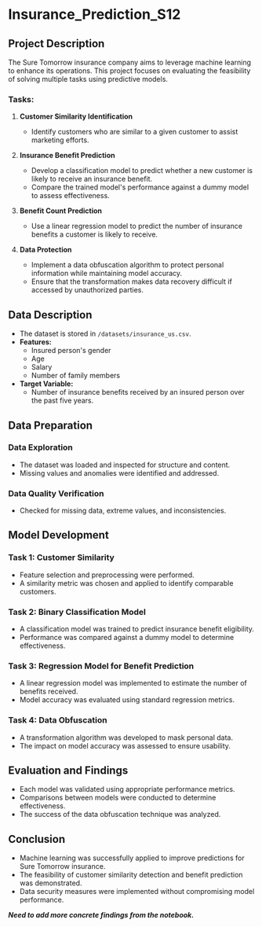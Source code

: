 # Insurance_Prediction_S12

## Project Description
The Sure Tomorrow insurance company aims to leverage machine learning to enhance its operations. This project focuses on evaluating the feasibility of solving multiple tasks using predictive models.

### Tasks:
1. **Customer Similarity Identification**  
   - Identify customers who are similar to a given customer to assist marketing efforts.
   
2. **Insurance Benefit Prediction**  
   - Develop a classification model to predict whether a new customer is likely to receive an insurance benefit.
   - Compare the trained model's performance against a dummy model to assess effectiveness.
   
3. **Benefit Count Prediction**  
   - Use a linear regression model to predict the number of insurance benefits a customer is likely to receive.
   
4. **Data Protection**  
   - Implement a data obfuscation algorithm to protect personal information while maintaining model accuracy.
   - Ensure that the transformation makes data recovery difficult if accessed by unauthorized parties.

## Data Description
- The dataset is stored in `/datasets/insurance_us.csv`.
- **Features:**
  - Insured person's gender
  - Age
  - Salary
  - Number of family members
- **Target Variable:**
  - Number of insurance benefits received by an insured person over the past five years.

## Data Preparation
### Data Exploration
- The dataset was loaded and inspected for structure and content.
- Missing values and anomalies were identified and addressed.

### Data Quality Verification
- Checked for missing data, extreme values, and inconsistencies.

## Model Development
### Task 1: Customer Similarity
- Feature selection and preprocessing were performed.
- A similarity metric was chosen and applied to identify comparable customers.

### Task 2: Binary Classification Model
- A classification model was trained to predict insurance benefit eligibility.
- Performance was compared against a dummy model to determine effectiveness.

### Task 3: Regression Model for Benefit Prediction
- A linear regression model was implemented to estimate the number of benefits received.
- Model accuracy was evaluated using standard regression metrics.

### Task 4: Data Obfuscation
- A transformation algorithm was developed to mask personal data.
- The impact on model accuracy was assessed to ensure usability.

## Evaluation and Findings
- Each model was validated using appropriate performance metrics.
- Comparisons between models were conducted to determine effectiveness.
- The success of the data obfuscation technique was analyzed.

## Conclusion
- Machine learning was successfully applied to improve predictions for Sure Tomorrow insurance.
- The feasibility of customer similarity detection and benefit prediction was demonstrated.
- Data security measures were implemented without compromising model performance.


***Need to add more concrete findings from the notebook.***
